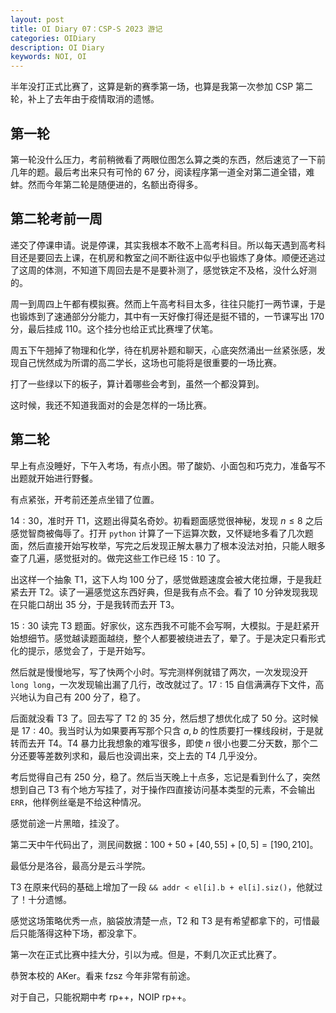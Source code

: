 ```yaml
---
layout: post
title: OI Diary 07：CSP-S 2023 游记
categories: OIDiary
description: OI Diary
keywords: NOI, OI
---
```


半年没打正式比赛了，这算是新的赛季第一场，也算是我第一次参加 CSP 第二轮，补上了去年由于疫情取消的遗憾。

## 第一轮

第一轮没什么压力，考前稍微看了两眼位图怎么算之类的东西，然后速览了一下前几年的题。最后考出来只有可怜的 $67$ 分，阅读程序第一道全对第二道全错，难蚌。然而今年第二轮是随便进的，名额出奇得多。

## 第二轮考前一周

递交了停课申请。说是停课，其实我根本不敢不上高考科目。所以每天遇到高考科目还是要回去上课，在机房和教室之间不断往返中似乎也锻炼了身体。顺便还逃过了这周的体测，不知道下周回去是不是要补测了，感觉铁定不及格，没什么好测的。

周一到周四上午都有模拟赛。然而上午高考科目太多，往往只能打一两节课，于是也锻炼到了速通部分分能力，其中有一天好像打得还是挺不错的，一节课写出 170 分，最后挂成 110。这个挂分也给正式比赛埋了伏笔。

周五下午翘掉了物理和化学，待在机房补题和聊天，心底突然涌出一丝紧张感，发现自己恍然成为所谓的高二学长，这场也可能将是很重要的一场比赛。

打了一些绿以下的板子，算计着哪些会考到，虽然一个都没算到。

这时候，我还不知道我面对的会是怎样的一场比赛。

## 第二轮

早上有点没睡好，下午入考场，有点小困。带了酸奶、小面包和巧克力，准备写不出题就开始进行野餐。

有点紧张，开考前还差点坐错了位置。

$14:30$，准时开 T1，这题出得莫名奇妙。初看题面感觉很神秘，发现 $n\leq 8$ 之后感觉智商被侮辱了。打开 `python` 计算了一下运算次数，又怀疑地多看了几次题面，然后直接开始写枚举，写完之后发现正解太暴力了根本没法对拍，只能人眼多查了几遍，感觉挺对的。做完这些工作已经 $15:10$ 了。

出这样一个抽象 T1，这下人均 $100$ 分了，感觉做题速度会被大佬拉爆，于是我赶紧去开 T2。读了一遍感觉这东西好典，但是我有点不会。看了 $10$ 分钟发现我现在只能口胡出 $35$ 分，于是我转而去开 T3。

$15:30$ 读完 T3 题面。好家伙，这东西我不可能不会写啊，大模拟。于是赶紧开始想细节。感觉越读题面越绕，整个人都要被绕进去了，晕了。于是决定只看形式化的提示，感觉会了，于是开始写。

然后就是慢慢地写，写了快两个小时。写完测样例就错了两次，一次发现没开 `long long`，一次发现输出漏了几行，改改就过了。$17:15$ 自信满满存下文件，高兴地认为自己有 $200$ 分了，稳了。

后面就没看 T3 了。回去写了 T2 的 $35$ 分，然后想了想优化成了 $50$ 分。这时候是 $17:40$。我当时认为如果要再写那个只含 $a,b$ 的性质要打一棵线段树，于是就转而去开 T4。T4 暴力比我想象的难写很多，即使 $n$ 很小也要二分天数，那个二分还要等差数列求和，最后也没调出来，交上去的 T4 几乎没分。

考后觉得自己有 $250$ 分，稳了。然后当天晚上十点多，忘记是看到什么了，突然想到自己 T3 有个地方写挂了，对于操作四直接访问基本类型的元素，不会输出 `ERR`，他样例丝毫是不给这种情况。

感觉前途一片黑暗，挂没了。

第二天中午代码出了，测民间数据：$100+50+[40,55]+[0,5]=[190, 210]$。

最低分是洛谷，最高分是云斗学院。

T3 在原来代码的基础上增加了一段 `&& addr < el[i].b + el[i].siz()`，他就过了！十分遗憾。

感觉这场策略优秀一点，脑袋放清楚一点，T2 和 T3 是有希望都拿下的，可惜最后只能落得这种下场，都没拿下。

第一次在正式比赛中挂大分，引以为戒。但是，不剩几次正式比赛了。

恭贺本校的 AKer。看来 fzsz 今年非常有前途。

对于自己，只能祝期中考 rp++，NOIP rp++。